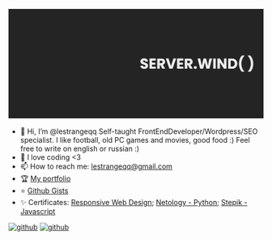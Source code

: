 ![MasterHead](https://github.com/serverwind/serverwind/blob/main/banner.png?raw=true)

- 👋 Hi, I’m @lestrangeqq Self-taught FrontEndDeveloper/Wordpress/SEO specialist. I like football, old PC games and movies, good food :) Feel free to write on english or russian :)
- 👀 I love coding <3
- 📫 How to reach me: lestrangeqq@gmail.com
- 🏆 <a href='http://lestrangeqq.github.io/'>My portfolio</a>
- ⭐ <a href='https://gist.github.com/lestrangeqq'>Github Gists</a>
- ✨ Certificates: <a href='https://freecodecamp.org/certification/lestra/responsive-web-design'>Responsive Web Design</a>; <a href="https://drive.google.com/file/d/1UPPwhKS2Aya4flZ-YpxrBcV0b6Fiszc_/view?usp=sharing">Netology - Python</a>; <a href='https://drive.google.com/file/d/1FPjUYoUJhdvDIL1EaltatkOul30RQV-l/view?usp=sharing'>Stepik - Javascript</a>

<a href='https://www.linkedin.com/in/lestrangeqq/'>![github](https://img.shields.io/badge/LinkedIn-242424?style=for-the-badge&logo=LinkedIn&logoColor=blue)</a>
<a href='https://www.instagram.com/alexlestra/'>![github](https://img.shields.io/badge/Instagram-242424?style=for-the-badge&logo=Instagram&logoColor=orange)</a>
<!---
lestrangeqq/lestrangeqq is a ✨ special ✨ repository because its `README.md` (this file) appears on your GitHub profile.
You can click the Preview link to take a look at your changes.
--->
